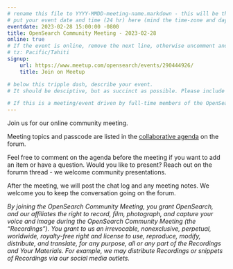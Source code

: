 ```yaml
---
# rename this file to YYYY-MMDD-meeting-name.markdown - this will be the final URL
# put your event date and time (24 hr) here (mind the time-zone and daylight saving time!):
eventdate: 2023-02-28 15:00:00 -0800
title: OpenSearch Community Meeting - 2023-02-28
online: true
# If the event is online, remove the next line, otherwise uncomment and adjust it:
# tz: Pacific/Tahiti
signup:
    url: https://www.meetup.com/opensearch/events/290444926/
    title: Join on Meetup

# below this tripple dash, describe your event. 
# It should be desciptive, but as succinct as possible. Please include relevant agenda, or link to agenda for attendees to read. 

# If this is a meeting/event driven by full-time members of the OpenSearch Project, and we intend to record, the disclaimer at the end is mandatory. If you have questions - reach out to Kris Freedain.
---
```


Join us for our online community meeting.

Meeting topics and passcode are listed in the [collaborative agenda](https://forum.opensearch.org/t/opensearch-community-meeting-2023-0228/11895) on the forum.

Feel free to comment on the agenda before the meeting if you want to add an item or have a question. Would you like to present? Reach out on the forumn thread - we welcome community presentations. 

After the meeting, we will post the chat log and any meeting notes. We welcome you to keep the conversation going on the forum. 

*By joining the OpenSearch Community Meeting, you grant OpenSearch, and our affiliates the right to record, film, photograph, and capture your voice and image during the OpenSearch Community Meeting (the “Recordings”). You grant to us an irrevocable, nonexclusive, perpetual, worldwide, royalty-free right and license to use, reproduce, modify, distribute, and translate, for any purpose, all or any part of the Recordings and Your Materials. For example, we may distribute Recordings or snippets of Recordings via our social media outlets.*
